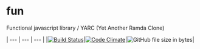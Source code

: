# fun
Functional javascript library / YARC (Yet Another Ramda Clone)


| --- | --- | --- |
|[![Build Status](https://travis-ci.org/astuanax/fun.svg?branch=master)](https://travis-ci.org/astuanax/fun)|[![Code Climate](https://codeclimate.com/github/astuanax/fun/badges/gpa.svg)](https://codeclimate.com/github/astuanax/fun)|![GitHub file size in bytes](https://img.shields.io/github/size/astuanax/fun/lib/fun.js.min.js.svg)|
